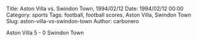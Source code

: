 Title: Aston Villa vs. Swindon Town, 1994/02/12
Date: 1994/02/12 00:00
Category: sports
Tags: football, football scores, Aston Villa, Swindon Town
Slug: aston-villa-vs-swindon-town
Author: carbonero


Aston Villa 5 - 0 Swindon Town
